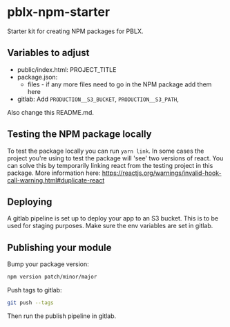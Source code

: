 # pblx-npm-starter

Starter kit for creating NPM packages for PBLX.

## Variables to adjust

- public/index.html: PROJECT_TITLE
- package.json:
  - files - if any more files need to go in the NPM package add them here
- gitlab: Add `PRODUCTION__S3_BUCKET`, `PRODUCTION__S3_PATH`,

Also change this README.md.

## Testing the NPM package locally

To test the package locally you can run `yarn link`. In some cases the project
you're using to test the package will 'see' two versions of react. You can solve
this by temporarily linking react from the testing project in this package. More
information here: https://reactjs.org/warnings/invalid-hook-call-warning.html#duplicate-react

## Deploying

A gitlab pipeline is set up to deploy your app to an S3 bucket. This is to be used
for staging purposes. Make sure the env variables are set in gitlab.

## Publishing your module

Bump your package version:

```sh
npm version patch/minor/major
```

Push tags to gitlab:

```sh
git push --tags
```

Then run the publish pipeline in gitlab.
